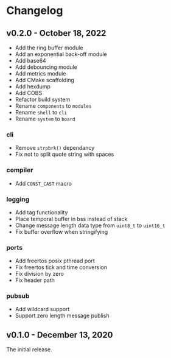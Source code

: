 # Changelog

## v0.2.0 - October 18, 2022
- Add the ring buffer module
- Add an exponential back-off module
- Add base64
- Add debouncing module
- Add metrics module
- Add CMake scaffolding
- Add hexdump
- Add COBS
- Refactor build system
- Rename `components` to `modules`
- Rename `shell` to `cli`
- Rename `system` to `board`
### cli
- Remove `strpbrk()` dependancy
- Fix not to split quote string with spaces
### compiler
- Add `CONST_CAST` macro
### logging
- Add tag functionality
- Place temporal buffer in bss instead of stack
- Change message length data type from `uint8_t` to `uint16_t`
- Fix buffer overflow when stringifying
### ports
- Add freertos posix pthread port 
- Fix freertos tick and time conversion
- Fix division by zero
- Fix header path
### pubsub
- Add wildcard support
- Support zero length message publish

## v0.1.0 - December 13, 2020
The initial release.
